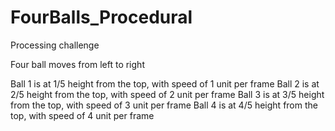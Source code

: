 # FourBalls_Procedural
Processing challenge

Four ball moves from left to right

Ball 1 is at 1/5 height from the top, with speed of 1 unit per frame Ball 2 is at 2/5 height from the top, with speed of 2 unit per frame Ball 3 is at 3/5 height from the top, with speed of 3 unit per frame Ball 4 is at 4/5 height from the top, with speed of 4 unit per frame
